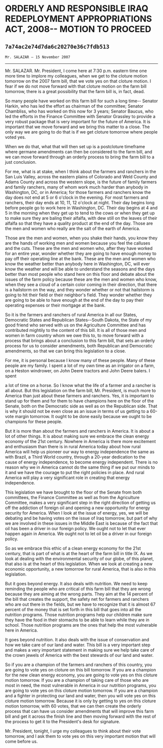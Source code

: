 # ORDERLY AND RESPONSIBLE IRAQ REDEPLOYMENT APPROPRIATIONS ACT, 2008-- MOTION TO PROCEED
## `7a74ac2e74d7da6c20270e36c7fdb513`
`Mr. SALAZAR — 15 November 2007`

---


Mr. SALAZAR. Mr. President, I come here at 7:30 p.m. eastern time one 
more time to implore my colleagues, when we get to the cloture motion 
tomorrow on the 2007 farm bill, that we vote yes on that cloture 
motion. I fear if we do not move forward with that cloture motion on 
the farm bill tomorrow, there is a great possibility that the farm bill 
is, in fact, dead.

So many people have worked on this farm bill for such a long time--
Senator Harkin, who has led the effort as chairman of the committee; 
Senator Chambliss, who has worked on this now for 3 years; Senator 
Baucus, who led the efforts in the Finance Committee with Senator 
Grassley to provide a very robust package that is very important for 
the future of America. It is important that we move forward and we 
bring this matter to a close. The only way we are going to do that is 
if we get cloture tomorrow where people voted yes.

When we do that, what that will then set up is a postcloture 
timeframe where germane amendments can then be considered to the farm 
bill, and we can move forward through an orderly process to bring the 
farm bill to a just conclusion.

For me, what is at stake, when I think about the farmers and ranchers 
in the San Luis Valley, across the eastern plains of Colorado and Weld 
County and Adams County and across the western slope, is the future of 
family farmers and family ranchers, many of whom work much harder than 
anybody in Washington, DC, or in America; for those farmers and 
ranchers know the day does not end at 5 or 6 o'clock in the 
evening. For most farmers and ranchers, their day ends at 10, 11, 12 
o'clock at night. Their day begins long before people go to work here 
in Washington, DC. Their day begins at 4 and 5 in the morning when they 
get up to tend to the cows or when they get up to make sure they are 
baling their alfalfa, with dew still on the leaves of their alfalfa so 
that they have a quality product at the end of the day. Those are the 
men and women who really are the salt of the earth of America.


Those are the men and women, when you shake their hands, you know 
they are the hands of working men and women because you feel the 
calluses and the cuts. These are the men and women who, after they have 
worked for an entire year, wonder whether they are going to have enough 
money to pay off their operating line at the bank. These are the men 
and women who know the weather better than anybody here in Washington, 
DC, will ever know the weather and will be able to understand the 
seasons and the days better than most people who stand here on this 
floor and debate about the issues of the farm policy because these are 
the men and women who know, when they see a cloud of a certain color 
coming in their direction, that there is a hailstorm on the way, and 
they wonder whether or not that hailstorm is going to hit their field 
or their neighbor's field. They wonder whether they are going to be 
able to have enough at the end of the day to pay their operating 
expenses or their mortgage at the bank.

So it is the farmers and ranchers of rural America in all our States, 
Democratic States and Republican States--South Dakota, the State of my 
good friend who served with us on the Agriculture Committee and has 
contributed mightily to the content of this bill. It is all of those 
men and women in farm country whom we owe this to, to move forward with 
a process that brings about a conclusion to this farm bill, that sets 
an orderly process for us to consider amendments, both Republican and 
Democratic amendments, so that we can bring this legislation to a 
close.

For me, it is personal because I know many of these people. Many of 
these people are my family. I spent a lot of my own time as an 
irrigator on a farm, on a Heston windrower, on John Deere tractors and 
John Deere balers. I spent


a lot of time on a horse. So I know what the life of a farmer and a 
rancher is all about. But this legislation on the farm bill, Mr. 
President, is much more to America than just about these farmers and 
ranchers. Yes, it is important to stand up for them and for them to 
have champions here on the floor of the Senate, both on the Democratic 
side as well as on the Republican side. That is why it should not be 
even close as an issue in terms of us getting to a 60-vote margin 
tomorrow. It ought to be done easily because we ought to be champions 
for these people.

But it is more than about the farmers and ranchers in America. It is 
about a lot of other things. It is about making sure we embrace the 
clean energy economy of the 21st century. Nowhere in America is there 
more excitement and enthusiasm than there is in rural America today 
about how rural America will help us pioneer our way to energy 
independence the same as with Brazil, a Third World country, through a 
20-year dedication to the cause of energy independence, to become 
energy independent. There is no reason why we in America cannot do the 
same thing if we put our minds to it and we have the courage to put the 
right policies in place. And rural America will play a very significant 
role in creating that energy independence.

This legislation we have brought to the floor of the Senate from both 
committees, the Finance Committee as well as from the Agriculture 
Committee, makes a very significant step in the right direction of 
getting us off the addiction of foreign oil and opening a new 
opportunity for energy security for America. When I look at the issue 
of energy, yes, we will be debating and be having votes on the issue of 
Iraq tomorrow, but part of why we are involved in these issues in the 
Middle East is because of the fact that oil has been a driver in our 
foreign policy. We ought not to let that ever happen again in America. 
We ought not to let oil be a driver in our foreign policy.

So as we embrace this ethic of a clean energy economy for the 21st 
century, that is part of what is at the heart of the farm bill in title 
IX. As we look at dealing with the environmental security of our globe, 
of this planet, that also is at the heart of this legislation. When we 
look at creating a new economic opportunity, a new tomorrow for rural 
America, that is also in this legislation.

But it goes beyond energy. It also deals with nutrition. We need to 
keep reminding the people who are critical of this farm bill that they 
are wrong because they are aiming at the wrong parts. They aim at the 
14 percent of the bill that creates the support, the safety net for 
farmers and ranchers who are out there in the fields, but we have to 
recognize that it is almost 67 percent of the money that is set forth 
in this bill that goes into all the nutrition programs. Those nutrition 
programs help our children make sure they have the food in their 
stomachs to be able to learn while they are in school. Those nutrition 
programs are the ones that help the most vulnerable here in America.

It goes beyond nutrition. It also deals with the issue of 
conservation and how we take care of our land and water. This bill is a 
very important step and makes a very important statement in making sure 
we help take care of the crown jewels of America with the best stewards 
of our land and water.

So if you are a champion of the farmers and ranchers of this country, 
you are going to vote yes on cloture on this bill tomorrow. If you are 
a champion for the new clean energy economy, you are going to vote yes 
on this cloture motion tomorrow. If you are a champion of taking care 
of those who are most in need, the most vulnerable in America in our 
nutrition programs, you are going to vote yes on this cloture motion 
tomorrow. If you are a champion and a fighter in protecting our land 
and water, then you will vote yes on this cloture motion tomorrow. 
Because it is only by getting to yes on this cloture motion tomorrow, 
with 60 votes, that we can then create the orderly process that can 
have us consider amendments that will improve this farm bill and get it 
across the finish line and then moving forward with the rest of the 
process to get it to the President's desk for signature.

Mr. President, tonight, I urge my colleagues to think about their 
vote tomorrow, and I ask them to vote yes on this very important motion 
that will come before us.
